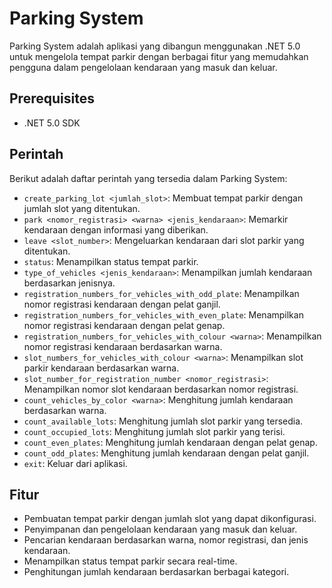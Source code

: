 # Parking System

Parking System adalah aplikasi yang dibangun menggunakan .NET 5.0 untuk mengelola tempat parkir dengan berbagai fitur yang memudahkan pengguna dalam pengelolaan kendaraan yang masuk dan keluar.

## Prerequisites
- .NET 5.0 SDK

## Perintah
Berikut adalah daftar perintah yang tersedia dalam Parking System:

- `create_parking_lot <jumlah_slot>`: Membuat tempat parkir dengan jumlah slot yang ditentukan.
- `park <nomor_registrasi> <warna> <jenis_kendaraan>`: Memarkir kendaraan dengan informasi yang diberikan.
- `leave <slot_number>`: Mengeluarkan kendaraan dari slot parkir yang ditentukan.
- `status`: Menampilkan status tempat parkir.
- `type_of_vehicles <jenis_kendaraan>`: Menampilkan jumlah kendaraan berdasarkan jenisnya.
- `registration_numbers_for_vehicles_with_odd_plate`: Menampilkan nomor registrasi kendaraan dengan pelat ganjil.
- `registration_numbers_for_vehicles_with_even_plate`: Menampilkan nomor registrasi kendaraan dengan pelat genap.
- `registration_numbers_for_vehicles_with_colour <warna>`: Menampilkan nomor registrasi kendaraan berdasarkan warna.
- `slot_numbers_for_vehicles_with_colour <warna>`: Menampilkan slot parkir kendaraan berdasarkan warna.
- `slot_number_for_registration_number <nomor_registrasi>`: Menampilkan nomor slot kendaraan berdasarkan nomor registrasi.
- `count_vehicles_by_color <warna>`: Menghitung jumlah kendaraan berdasarkan warna.
- `count_available_lots`: Menghitung jumlah slot parkir yang tersedia.
- `count_occupied_lots`: Menghitung jumlah slot parkir yang terisi.
- `count_even_plates`: Menghitung jumlah kendaraan dengan pelat genap.
- `count_odd_plates`: Menghitung jumlah kendaraan dengan pelat ganjil.
- `exit`: Keluar dari aplikasi.

## Fitur
- Pembuatan tempat parkir dengan jumlah slot yang dapat dikonfigurasi.
- Penyimpanan dan pengelolaan kendaraan yang masuk dan keluar.
- Pencarian kendaraan berdasarkan warna, nomor registrasi, dan jenis kendaraan.
- Menampilkan status tempat parkir secara real-time.
- Penghitungan jumlah kendaraan berdasarkan berbagai kategori.

